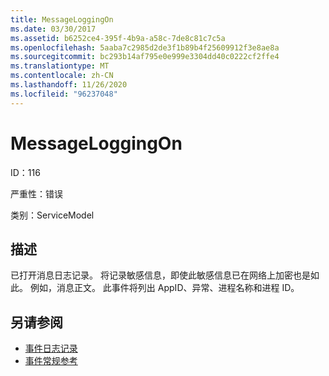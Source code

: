 ```yaml
---
title: MessageLoggingOn
ms.date: 03/30/2017
ms.assetid: b6252ce4-395f-4b9a-a58c-7de8c81c7c5a
ms.openlocfilehash: 5aaba7c2985d2de3f1b89b4f25609912f3e8ae8a
ms.sourcegitcommit: bc293b14af795e0e999e3304dd40c0222cf2ffe4
ms.translationtype: MT
ms.contentlocale: zh-CN
ms.lasthandoff: 11/26/2020
ms.locfileid: "96237048"
---
```

# <a name="messageloggingon"></a>MessageLoggingOn

ID：116  
  
 严重性：错误  
  
 类别：ServiceModel  
  
## <a name="description"></a>描述  

 已打开消息日志记录。 将记录敏感信息，即使此敏感信息已在网络上加密也是如此。 例如，消息正文。 此事件将列出 AppID、异常、进程名称和进程 ID。  
  
## <a name="see-also"></a>另请参阅

- [事件日志记录](index.md)
- [事件常规参考](events-general-reference.md)
